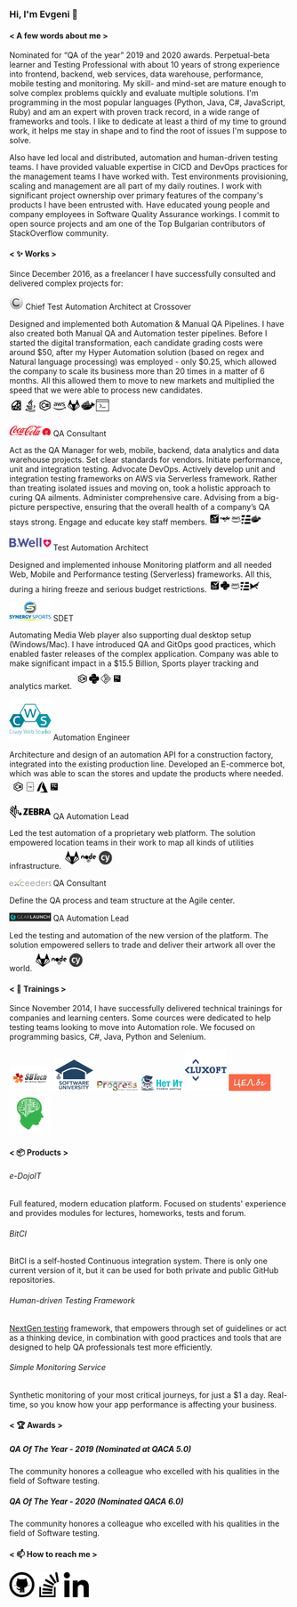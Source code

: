 ### Hi, I'm Evgeni 👋

#### < A few words about me >
Nominated for “QA of the year” 2019 and 2020 awards. Perpetual-beta learner and Testing Professional with about 10 years of strong experience into frontend, backend, web services, data warehouse, performance, mobile testing and monitoring. My skill- and mind-set are mature enough to solve complex problems quickly and evaluate multiple solutions. I'm programming in the most popular languages (Python, Java, C#, JavaScript, Ruby) and am an expert with proven track record, in a wide range of frameworks and tools. I like to dedicate at least a third of my time to ground work, it helps me stay in shape and to find the root of issues I'm suppose to solve.

Also have led local and distributed, automation and human-driven testing teams. I have provided valuable expertise in CICD and DevOps practices for the management teams I have worked with. Test environments provisioning, scaling and management are all part of my daily routines. I work with significant project ownership over primary features of the company's products I have been entrusted with. Have educated young people and company employees in Software Quality Assurance workings. I commit to open source projects and am one of the Top Bulgarian contributors of StackOverflow community.

#### < :sparkles: Works >
Since December 2016, as a freelancer I have successfully consulted and delivered complex projects for:

<img src="https://github.com/ekostadinov/ekostadinov/raw/master/images/xo.png" width="25px" heigth="25px"/> Chief Test Automation Architect at Crossover

Designed and implemented both Automation & Manual QA Pipelines. I have also created both Manual QA and Automation tester pipelines. Before I started the digital transformation, each candidate grading costs were around $50, after my Hyper Automation solution (based on regex and Natural language processing) was employed - only $0.25, which allowed the company to scale its business more than 20 times in a matter of 6 months. All this allowed them to move to new markets and multiplied the speed that we were able to process new candidates.
<img src="https://github.com/ekostadinov/ekostadinov/raw/master/images/ta_xo_stack.png" width="185px" heigth="125px"/>

<img src="https://github.com/ekostadinov/ekostadinov/raw/master/images/cocacola.png" width="75px" heigth="75px"/> QA Consultant

Act as the QA Manager for web, mobile, backend, data analytics and data warehouse projects. Set clear standards for vendors. Initiate performance, unit and integration testing. Advocate DevOps. Actively develop unit and integration testing frameworks on AWS via Serverless framework. Rather than treating isolated issues and moving on, took a holistic approach to curing QA ailments. Administer comprehensive care. Advising from a big-picture perspective, ensuring that the overall health of a company’s QA stays strong. Engage and educate key staff members.
<img src="https://github.com/ekostadinov/ekostadinov/raw/master/images/qc_cocacola_stack.png" width="95px" heigth="65px"/>

<img src="https://github.com/ekostadinov/ekostadinov/raw/master/images/bwell.png" width="75px" heigth="75px"/> Test Automation Architect

Designed and implemented inhouse Monitoring platform and all needed Web, Mobile and Performance testing (Serverless) frameworks. All this, during a hiring freeze and serious budget restrictions.
<img src="https://github.com/ekostadinov/ekostadinov/raw/master/images/ta_bwell_stack.png" width="95px" heigth="65px"/>

<img src="https://github.com/ekostadinov/ekostadinov/raw/master/images/synergy.png" width="75px" heigth="75px"/> SDET

Automating Media Web player also supporting dual desktop setup (Windows/Mac). I have introduced QA and GitOps good practices, which enabled faster releases of the complex application. Company was able to make significant impact in a $15.5 Billion, Sports player tracking and analytics market.
<img src="https://github.com/ekostadinov/ekostadinov/raw/master/images/sdet_synergy_stack.png" width="95px" heigth="65px"/>

<img src="https://github.com/ekostadinov/ekostadinov/raw/master/images/cws.png" width="75px" heigth="75px"/>  Automation Engineer

Architecture and design of an automation API for a construction factory, integrated into the existing production line. Developed an E-commerce bot, which was able to scan the stores and update the products where needed.
<img src="https://github.com/ekostadinov/ekostadinov/raw/master/images/qa_cws_stack.png" width="95px" heigth="65px"/>

<img src="https://github.com/ekostadinov/ekostadinov/raw/master/images/zebra.png" width="75px" heigth="75px"/> QA Automation Lead

Led the test automation of a proprietary web platform. The solution empowered location teams in their work to map all kinds of utilities infrastructure.
<img src="https://github.com/ekostadinov/ekostadinov/raw/master/images/ql_zebra_stack.png" width="95px" heigth="65px"/>

<img src="https://github.com/ekostadinov/ekostadinov/raw/master/images/exceeders.png" width="75px" heigth="75px"/> QA Consultant

Define the QA process and team structure at the Agile center.

<img src="https://github.com/ekostadinov/ekostadinov/raw/master/images/gl_logo.png" width="75px" heigth="75px"/> QA Automation Lead 

Led the testing and automation of the new version of the platform. The solution empowered sellers to trade and deliver their artwork all over the world.
<img src="https://github.com/ekostadinov/ekostadinov/raw/master/images/ql_zebra_stack.png" width="95px" heigth="45px"/>

#### < :school: Trainings >
Since November 2014, I have successfully delivered technical trainings for companies and learning centers. Some cources were dedicated to help testing teams looking to move into Automation role. We focused on programming basics, C#, Java, Python and Selenium.

<img src="https://github.com/ekostadinov/ekostadinov/raw/master/images/sbtech.png" width="75px" heigth="75px"/> <img src="https://github.com/ekostadinov/ekostadinov/raw/master/images/softuni.png" width="75px" heigth="75px"/> <img src="https://github.com/ekostadinov/ekostadinov/raw/master/images/progress.png" width="75px" heigth="75px"/> <img src="https://github.com/ekostadinov/ekostadinov/raw/master/images/netit.png" width="75px" heigth="75px"/> <img src="https://github.com/ekostadinov/ekostadinov/raw/master/images/luxoft.png" width="75px" heigth="75px"/> <img src="https://github.com/ekostadinov/ekostadinov/raw/master/images/celbg.jpg" width="75px" heigth="75px"/>  <img src="https://github.com/ekostadinov/ekostadinov/raw/master/images/skill_factory.png" width="75px" heigth="75px"/> 

#### <  📦 Products >
###### e-DojoIT 
Full featured, modern education platform. Focused on students' experience and provides modules for lectures, homeworks, tests and forum.
###### BitCI
BitCI is a self-hosted Continuous integration system. There is only one current version of it, but it can be used for both private and public GitHub repositories.
###### Human-driven Testing Framework 
<a href="https://github.com/ekostadinov/human-driven-testing-framework"> NextGen testing</a> framework, that empowers through set of guidelines or act as a thinking device, in combination with good practices and tools that are designed to help QA professionals test more efficiently.
###### Simple Monitoring Service 
Synthetic monitoring of your most critical journeys, for just a $1 a day. Real-time, so you know how your app performance is affecting your business.

#### < :trophy: Awards >
##### QA Of The Year - 2019 (Nominated at QACA 5.0)
The community honores a colleague who excelled with his qualities in the field of Software testing.
##### QA Of The Year - 2020 (Nominated QACA 6.0)
The community honores a colleague who excelled with his qualities in the field of Software testing.

#### < 📫 How to reach me >
<a href="https://github.com/ekostadinov"><img src="https://github.com/ekostadinov/ekostadinov/raw/master/images/github_logo.png" width="45px" heigth="45px"/></a>
<a href="https://stackoverflow.com/users/3931985/ekostadinov"><img src="https://github.com/ekostadinov/ekostadinov/raw/master/images/stackoverflow.png" width="45px" heigth="45px"/></a>
<a href="https://www.linkedin.com/in/ekostadinov"><img src="https://github.com/ekostadinov/ekostadinov/raw/master/images/linkedin.png" width="45px" heigth="45px"/></a>

